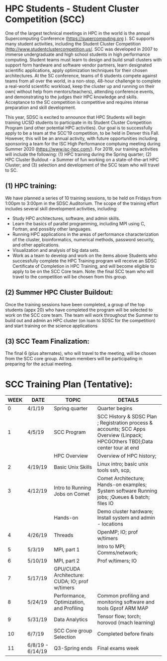 # HPC Students - Student Cluster Competition (SCC)

One of the largest technical meetings in HPC in the world is the annual Supercomputing Conference (https://supercomputing.org ). SC supports many student activities, including the Student Cluster Competition (http://www.studentclustercompetition.us/. SCC was developed in 2007 to immerse undergraduate and high school students in high performance computing.  Student teams must learn to design and build small clusters  with support form hardware and software vendor partners, learn designated scientific applications, apply optimization techniques for their chosen architectures. At the SC conference, teams of 6 students compete against teams from all over the world, in a non-stop, 48-hour challenge to complete a real-world scientific workload, keep the cluster up and running on their own( without help from mentors/teachers), attending conference events, and demonstrating to the judges their HPC knowledge and skills. Acceptance to the SC competition is competitive and requires intense preparation and skill development. 

This year, SDSC is excited to announce that HPC Students will begin training UCSD students to participate in its Student Cluster Competition Program (and other potential HPC activities). Our goal is to successfully apply to be a team at the SCC’19 competition, to be held in Denver this Fall. However, this will be an annual activity, with future opportunities including sponsoring a team for the ISC High Performance comptuing meeting during Summer 2020 (https://www.isc-hpc.com/). For 2019, our training activities will include the following: (1)  HPC training during the Spring quarter; (2) HPC Cluster Buildout - a Summer of fun working on a state-of-the-art HPC Cluster; and (3) selection and development of the SCC team who will travel to SC. 

## (1) HPC training: 
We have planned a series of 10 training sessions, to be held on Fridays from 1:00pm to 3:00pm in the SDSC Auditorium. The scope of the training effort includes several skill development activities, including:
* Study HPC architectures, software, and admin skills.
* Learn the basics of parallel programming, including MPI using C, Fortran, and possibly other languages.
* Running HPC applications in the areas of performance characterization of the cluster, bioinformatics, numerical methods, password security, and other applications.
* Visualization and analysis of big data sets.
* Work as a team to develop and work on the items above
Students who successfully complete the HPC Training program will receive an SDSC Certificate of Completion in HPC Training, and will become eligible to apply to be on the SCC Core team. Note: the final SCC team who will travel to the competition will be chosen from this group.

## (2) Summer HPC Cluster Buildout:  
Once the training sessions have been completed, a group of the top students (appx 20) who have completed the program will be selected to work on the SCC core team. The team will work throughout the Summer to build out and admin an HPC cluster (on loan to SDSC for the competition) and start training on the science applications

## (3) SCC Team Finalization: 
The final 6 (plus alternates), who will travel to the meeting, will be chosen from the SCC core group. All team members will be participating in preparing for the actual meeting.


# SCC Training Plan (Tentative):
|WEEK | DATE | TOPIC | DETAILS |
------ | -------- | ------------------------- | ---------------| 
|0 |4/1/19 |Spring quarter |Quarter begins|
|1|4/5/19|SCC Program|SCC History & SDSC Plan ; Registration process & accounts; SCC Apps Overview (Linpack; HPCGOthers TBD);Data center tour at end
|  |  |HPC Overview|Overview of HPC history;|Architecture: systems, networks,; data, ...
|2|4/19/19|Basic Unix Skills|Linux intro; basic unix tools ssh, scp,
|3|4/12/19|Intro to Running Jobs on Comet|Comet Architecture; Hands-on examples; System software Running jobs; ;Queues & batch; files IO
|  |  | Hands-on | Demo cluster hardware; Install system and admin - locations
|4|4/26/19|Threads|OpenMP; IO; prof w/timers
|5|5/3/19|MPI, part 1|Intro to MPI; Comms/network;
|6|5/10/19|MPI, part 2| Prof w/timers; IO
|7|5/17/19|GPU/CUDA Architecture: CUDA; IO; prof w/timers
|8|5/24/19|Performance, Optimization, and Profiling|Common profiling and monitoring software and tools Gprof ARM MAP
|9|5/31/19|Data Analytics|Tensor flow; torch; horovod (mach learning)
|10 |6/7/19|SCC Core group Selection |Completed before finals
|11|6/8/19 - 6/14/19|Q3-Spring ends|Final exams week

